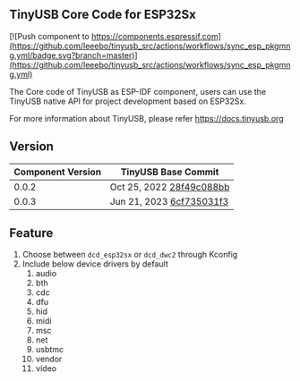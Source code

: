 ## TinyUSB Core Code for ESP32Sx

[![Push component to https://components.espressif.com](https://github.com/leeebo/tinyusb_src/actions/workflows/sync_esp_pkgmng.yml/badge.svg?branch=master)](https://github.com/leeebo/tinyusb_src/actions/workflows/sync_esp_pkgmng.yml)

The Core code of TinyUSB as ESP-IDF component, users can use the TinyUSB native API for project development based on ESP32Sx.

For more information about TinyUSB, please refer https://docs.tinyusb.org

## Version

|Component Version|TinyUSB Base Commit|
|--|--|
|0.0.2| Oct 25, 2022 [28f49c088bb](https://github.com/hathach/tinyusb/commit/28f49c088bb0c498d730d80943017172061cfd05)|
|0.0.3| Jun 21, 2023 [6cf735031f3](https://github.com/hathach/tinyusb/commit/6cf735031f35cd223231b7f94b8c3caa8286cb9e)|

## Feature

1. Choose between `dcd_esp32sx` or `dcd_dwc2` through Kconfig
2. Include below device drivers by default
   1. audio
   2. bth
   3. cdc
   4. dfu
   5. hid
   6. midi
   7. msc
   8. net
   9. usbtmc
   10. vendor
   11. video